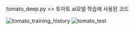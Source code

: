 tomato_deep.py >> 토마토 ai모델 학습에 사용된 코드



![tomato_training_history](https://github.com/user-attachments/assets/fb38460e-0a1a-4623-94b0-bd2a41456861)
![tomato_test](https://github.com/user-attachments/assets/652072d6-1e2b-4995-8644-3acdc32a9561)
